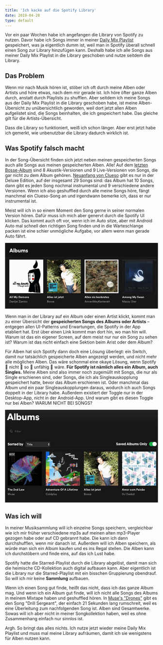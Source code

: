 ```yaml
---
title: 'Ich kacke auf die Spotify Library'
date: 2019-04-28
type: default
---
```


Vor ein paar Wochen habe ich angefangen die Library von Spotify zu nutzen. Davor habe ich Songs immer in meiner [Daily Mix Playlist](https://open.spotify.com/user/1121697740/playlist/5c3orjfOQtj1FlEd0ZD0kT) gespeichert, was ja eigentlich dumm ist, weil man in Spotify überall schnell einen Song zur Library hinzufügen kann. Deshalb habe ich alle Songs aus meiner Daily Mix Playlist in die Library geschoben und nutze seitdem die Library.

## Das Problem

Wenn mir nach Musik hören ist, stöber ich oft durch meine Alben oder Artists und höre etwas, nach dem mir gerade ist. Ich höre öfter ganze Alben durch, anstatt durch Playlists zu shufflen. Aber seitdem ich meine Songs aus der Daily Mix Playlist in die Library geschoben habe, ist meine Alben-Übersicht zu unübersichtlich geworden, weil dort jetzt allen Alben aufgelistet sind, die Songs beinhalten, die ich gespeichert habe. Das gleiche gilt für die Artists-Übersicht.

Dass die Library so funktioniert, weiß ich schon länger. Aber erst jetzt habe ich gemerkt, wie unbenutzbar die Library dadurch wirklich ist.

## Was Spotify falsch macht

<!-- more -->

In der Song-Übersicht finden sich jetzt neben meinen gespeicherten Songs auch alle Songs aus meinen gespeicherten Alben. Alle! Auf dem [letzten Bosse-Album](https://open.spotify.com/album/1xAUqAqWBUwPGRv7YJvP39) sind 8 Akustik-Versionen und 9 Live-Versionen von Songs, die gar nicht zu dem Album gehören. [Neuanfang von Clueso](https://open.spotify.com/album/6IaWqDs0ldptwVfTLhgGSK) gibt es nur in der Deluxe Edition, auf der insgesamt 29 Songs sind: das Album hat 10 Songs, dann gibt es jeden Song nochmal instrumental und 9 verschiedene andere Versionen. Wenn ich also geshuffled durch alle meine Songs höre, fängt manchmal ein Clueso-Song an und irgendwann bemerke ich, dass er nur instrumental ist.

Meist will ich in so einem Moment den Song gerne in seiner normalen Version hören. Dafür muss ich mich aber genervt durch die Spotify UI klicken. Das kommt auch oft vor, wenn ich im Auto sitze, aber mit Android Auto mal schnell den richtigen Song finden und in die Warteschlange packen ist eine schier unmögliche Aufgabe, vor allem wenn man gerade Auto fährt.

<img src="./saved-songs-from-album.gif" />

Wenn man in der Library auf ein Album oder einen Artist klickt, kommt man zu einer Übersicht der **gespeicherten Songs des Albums oder Artists** – entgegen allen UI-Patterns und Erwartungen, die Spotify in der App etabliert hat. Erst über einen Link kommt man dort hin, wo man hin will. Warum ist das ein eigener Screen, auf dem meist nur nur ein Song zu sehen ist? Warum ist das nicht einfach eine Sektion beim Arist oder dem Album?

Für Alben hat sich Spotify dann doch eine Lösung überlegt: ein Switch, damit nur tatsächlich gespeicherte Alben angezeigt werden, und nicht mehr alle möglichen Alben. Das wäre schonmal eine okaye Lösung, wenn Spotify 👏 nicht 👏 so 👏 unfähig 👏 wäre. **Für Spotify ist nämlich alles ein Album, auch Singles.** Meine Alben sind also immer noch zugemüllt mit Songs, die nur als Single erschienen sind, oder Songs, die ich als Singleauskopplung gespeichert hatte, bevor das Album erschienen ist. Oder manchmal das Album und ein paar Singleauskopplungen daraus, wodurch ich auch Songs doppelt in der Library habe. Außerdem existiert der Toggle nur in der Desktop-App, nicht in der Android-App. Und warum gibt es diesen Toggle nur bei Alben? WARUM NICHT BEI SONGS?

<img src="./saved-albums-only.gif" />

## Was ich will

In meiner Musiksammlung will ich einzelne Songs speichern, vergleichbar wie ich mir früher verschiedene mp3s auf meinen alten mp3-Player gezogen habe oder auf CD gebrannt habe. Die kann ich dann durchshufflen, wenn mir danach ist. Außerdem will ich Alben speichern, als würde man sich ein Album kaufen und es ins Regal stellen. Die Alben kann ich durchstöbern und finde eins, auf das ich Lust habe.

Spotify hatte die Starred-Playlist durch die Library abgelöst, damit man sich die heimische CD-Kollektion auch digital aufbauen kann. Aber eigentlich ist die Library nur die Starred-Playlist mit ein bisschen Gruppierung obendrauf. So will ich mir keine **Sammlung** aufbauen.

Wenn ich einen Song gut finde, heißt das nicht, dass ich das ganze Album mag. Und wenn ich ein Album gut finde, will ich nicht alle Songs des Albums in meinem Mixtape haben und geshuffled hören. In [Muse's "Drones"](https://open.spotify.com/album/2wart5Qjnvx1fd7LPdQxgJ) gibt es den Song "Drill Sergeant", der einfach 21 Sekunden lang rumschreit, weil es eine Überleitung zum nachfolgenden Song ist. Alben sind Gesamtwerke. Sowas will ich aber nicht in meiner Songkollektion haben, weil es ohne Zusammenhang einfach nur sinnlos ist.

Argh. So bringt das alles nichts. Ich nutze jetzt wieder meine Daily Mix Playlist und muss mal meine Library aufräumen, damit ich sie wenigstens für Alben nutzen kann.
